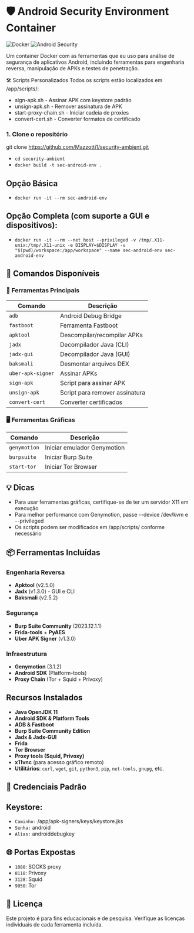 # 🛡️ Android Security Environment Container

![Docker](https://img.shields.io/badge/Docker-Container-blue)
![Android Security](https://img.shields.io/badge/Android-Security-brightgreen)

Um container Docker com as ferramentas que eu uso para análise de segurança de aplicativos Android, incluindo ferramentas para engenharia reversa, manipulação de APKs e testes de penetração.

🛠️ Scripts Personalizados
Todos os scripts estão localizados em /app/scripts/:

- sign-apk.sh - Assinar APK com keystore padrão
- unsign-apk.sh - Remover assinatura de APK
- start-proxy-chain.sh - Iniciar cadeia de proxies
- convert-cert.sh - Converter formatos de certificado

### 1. Clone o repositório

git clone https://github.com/Mazzotti1/security-ambient.git
- `cd security-ambient`
- `docker build -t sec-android-env .`

## Opção Básica
- `docker run -it --rm sec-android-env`

## Opção Completa (com suporte a GUI e dispositivos):
- `docker run -it --rm --net host --privileged -v /tmp/.X11-unix:/tmp/.X11-unix -e DISPLAY=$DISPLAY -v "$(pwd)/workspace:/app/workspace" --name sec-android-env sec-android-env`
## 🔧 Comandos Disponíveis

### 🧰 Ferramentas Principais

| Comando             | Descrição                                |
|---------------------|-------------------------------------------|
| `adb`               | Android Debug Bridge                      |
| `fastboot`          | Ferramenta Fastboot                       |
| `apktool`           | Descompilar/recompilar APKs              |
| `jadx`              | Decompilador Java (CLI)                   |
| `jadx-gui`          | Decompilador Java (GUI)                   |
| `baksmali`          | Desmontar arquivos DEX                    |
| `uber-apk-signer`   | Assinar APKs                              |
| `sign-apk`          | Script para assinar APK                   |
| `unsign-apk`        | Script para remover assinatura            |
| `convert-cert`      | Converter certificados                    |

### 🖥️ Ferramentas Gráficas

| Comando        | Descrição                        |
|----------------|-----------------------------------|
| `genymotion`   | Iniciar emulador Genymotion      |
| `burpsuite`    | Iniciar Burp Suite               |
| `start-tor`    | Iniciar Tor Browser              |

## 💡 Dicas
- Para usar ferramentas gráficas, certifique-se de ter um servidor X11 em execução
- Para melhor performance com Genymotion, passe --device /dev/kvm e --privileged
- Os scripts podem ser modificados em /app/scripts/ conforme necessário

## 📦 Ferramentas Incluídas

### Engenharia Reversa
- **Apktool** (v2.5.0)
- **Jadx** (v1.3.0) - GUI e CLI
- **Baksmali** (v2.5.2)

### Segurança
- **Burp Suite Community** (2023.12.1.1)
- **Frida-tools** + **PyAES**
- **Uber APK Signer** (v1.3.0)

### Infraestrutura
- **Genymotion** (3.1.2)
- **Android SDK** (Platform-tools)
- **Proxy Chain** (Tor + Squid + Privoxy)

## Recursos Instalados

- **Java OpenJDK 11**
- **Android SDK & Platform Tools**
- **ADB & Fastboot**
- **Burp Suite Community Edition**
- **Jadx & Jadx-GUI**
- **Frida**
- **Tor Browser**
- **Proxy tools (Squid, Privoxy)**
- **x11vnc** (para acesso gráfico remoto)
- **Utilitários**: `curl`, `wget`, `git`, `python3`, `pip`, `net-tools`, `gnupg`, etc.

## 🔐 Credenciais Padrão
## Keystore:
- `Caminho:` /app/apk-signers/keys/keystore.jks
- `Senha:` android
- `Alias:` androiddebugkey

## 🌐 Portas Expostas
- `1080`: SOCKS proxy
- `8118`: Privoxy
- `3128`: Squid
- `9050`: Tor

## 📄 Licença
Este projeto é para fins educacionais e de pesquisa. Verifique as licenças individuais de cada ferramenta incluída.

